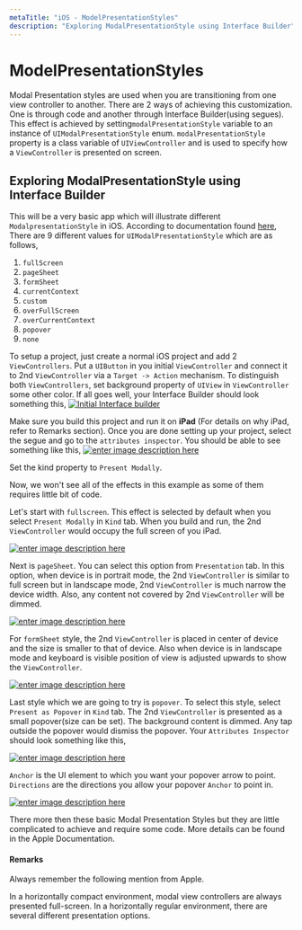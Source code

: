 ```yaml
---
metaTitle: "iOS - ModelPresentationStyles"
description: "Exploring ModalPresentationStyle using Interface Builder"
---
```


# ModelPresentationStyles


Modal Presentation styles are used when you are transitioning from one view controller to another. There are 2 ways of achieving this customization. One is through code and another through Interface Builder(using segues). This effect is achieved by setting`modalPresentationStyle` variable to an instance of `UIModalPresentationStyle` enum. `modalPresentationStyle` property is a class variable of `UIViewController` and is used to specify how a `ViewController` is presented on screen.



## Exploring ModalPresentationStyle using Interface Builder


This will be a very basic app which will illustrate different `ModalpresentationStyle` in iOS. According to documentation found [here](https://developer.apple.com/reference/uikit/uimodalpresentationstyle), There are 9 different values for `UIModalPresentationStyle` which are as follows,

1. `fullScreen`
1. `pageSheet`
1. `formSheet`
1. `currentContext`
1. `custom`
1. `overFullScreen`
1. `overCurrentContext`
1. `popover`
1. `none`

To setup a project, just create a normal iOS project and add 2 `ViewControllers`. Put a `UIButton` in you initial `ViewController` and connect it to 2nd `ViewController` via a `Target -> Action` mechanism. To distinguish both `ViewControllers`, set background property of `UIView` in `ViewController` some other color. If all goes well, your Interface Builder should look something this,
[<img src="https://i.stack.imgur.com/u3T2N.png" alt="Initial Interface builder" />](https://i.stack.imgur.com/u3T2N.png)

Make sure you build this project and run it on **iPad** (For details on why iPad, refer to Remarks section). Once you are done setting up your project, select the segue and go to the `attributes inspector`. You should be able to see something like this,
[<img src="https://i.stack.imgur.com/dkaNm.png" alt="enter image description here" />](https://i.stack.imgur.com/dkaNm.png)

Set the kind property to `Present Modally`.

Now, we won't see all of the effects in this example as some of them requires little bit of code.

Let's start with `fullscreen`. This effect is selected by default when you select `Present Modally` in `Kind` tab. When you build and run, the 2nd `ViewController` would occupy the full screen of you iPad.

[<img src="https://i.stack.imgur.com/nImSM.png" alt="enter image description here" />](https://i.stack.imgur.com/nImSM.png)

Next is `pageSheet`. You can select this option from `Presentation` tab. In this option, when device is in portrait mode, the 2nd `ViewController` is similar to full screen but in landscape mode, 2nd `ViewController` is much narrow the device width. Also, any content not covered by 2nd `ViewController` will be dimmed.

[<img src="https://i.stack.imgur.com/guMIT.png" alt="enter image description here" />](https://i.stack.imgur.com/guMIT.png)

For `formSheet` style, the 2nd `ViewController` is placed in center of device and the size is smaller to that of device. Also when device is in landscape mode and keyboard is visible position of view is adjusted upwards to show the `ViewController`.

[<img src="https://i.stack.imgur.com/ZKu3t.png" alt="enter image description here" />](https://i.stack.imgur.com/ZKu3t.png)

Last style which we are going to try is `popover`. To select this style, select `Present as Popover` in `Kind` tab. The 2nd `ViewController` is presented as a small popover(size can be set). The background content is dimmed. Any tap outside the popover would dismiss the popover. Your `Attributes Inspector` should look something like this,

[<img src="https://i.stack.imgur.com/XTOSj.png" alt="enter image description here" />](https://i.stack.imgur.com/XTOSj.png)

`Anchor` is the UI element to which you want your popover arrow to point.
`Directions` are the directions you allow your popover `Anchor` to point in.

[<img src="https://i.stack.imgur.com/5DKN1.png" alt="enter image description here" />](https://i.stack.imgur.com/5DKN1.png)

There more then these basic Modal Presentation Styles but they are little complicated to achieve and require some code. More details can be found in the Apple Documentation.



#### Remarks


Always remember the following mention from Apple.

> 
In a horizontally compact environment, modal view controllers are always presented full-screen. In a horizontally regular environment, there are several different presentation options.


